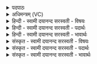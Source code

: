 <details><summary>पदपाठः</summary>

उत्। अ॒क्र॒मी॒त्। द्र॒वि॒णो॒दा इति॑ द्रविणः॒ऽदाः। वा॒जी। अर्वा॑। अक॒रित्यकः॑। सु। लो॒कम्। सुकृ॑त॒मिति॒ सुऽकृ॑तम्। पृ॒थि॒व्याम्। ततः॑। ख॒ने॒म॒। सु॒प्रती॑क॒मिति॑ सु॒ऽप्रती॑कम्। अ॒ग्निम्। स्व᳖ इति॑ स्वः᳖। रुहा॑णाः। अधि॑। नाक॑म्। उ॒त्त॒ममित्यु॑त्ऽत॒मम्। २२।
</details>

<details><summary>अधिमन्त्रम् (VC)</summary>

- द्रविणोदा देवता
- मयोभूर्ऋषिः
- निचृदार्षी त्रिष्टुप्
- धैवतः
</details>

<details><summary>हिन्दी - स्वामी दयानन्द सरस्वती  - विषयः</summary>

मनुष्य इस संसार में किस के समान हो के किस को प्राप्त हों, यह विषय अगले मन्त्र में कहा है ॥
</details>

<details><summary>हिन्दी - स्वामी दयानन्द सरस्वती  - पदार्थः</summary>

पदार्थान्वयभाषाः -  हे भूगर्भ विद्या के जानने हारे विद्वन् ! (द्रविणोदाः) धनदाता आप जैसे (वाजी) बलवाला (अर्वा) घोड़ा ऊपर को उछलता है, वैसे (पृथिव्याम्) पृथिवी के बीच (अधि) (उदक्रमीत्) सब से अधिक उन्नति को प्राप्त हूजिये (सुकृतम्) धर्माचरण से प्राप्त होने योग्य (सुलोकम्) अच्छा देखने योग्य (उत्तमम्) अति श्रेष्ठ (नाकम्) सब दुःखों से रहित सुख को (अकः) सिद्ध कीजिये (ततः) इसके पश्चात् (स्वः) सुखपूर्वक (रुहाणाः) प्रकट होते हुए हम लोग भी इस पृथिवी पर (सुप्रतीकम्) सुन्दर प्रतीति का विषय (अग्निम्) व्यापक बिजुली रूप अग्नि का (खनेम) खोज करें ॥२२ ॥
</details>

<details><summary>हिन्दी - स्वामी दयानन्द सरस्वती  - भावार्थः</summary>

भावार्थभाषाः -  इस मन्त्र में वाचकलुप्तोपमालङ्कार है। हे मनुष्यो ! जैसे पृथिवी पर घोड़े अच्छी-अच्छी चाल चलते हैं, वैसे हम तुम सब मिल कर पुरुषार्थी हो पृथिवी आदि की पदार्थविद्या को प्राप्त हो और दुःखों को दूर करके सब से उत्तम सुख को प्राप्त हों ॥२२ ॥
</details>

<details><summary>संस्कृत - स्वामी दयानन्द सरस्वती  - विषयः</summary>

मनुष्या इह किंवद् भूत्वा किं प्राप्नुयुरित्याह ॥
</details>

<details><summary>संस्कृत - स्वामी दयानन्द सरस्वती  - पदार्थः</summary>

पदार्थान्वयभाषाः -  हे भूगर्भविद्याविद्विद्वन् ! द्रविणोदा भवान् यथा वाज्यर्वा तथा पृथिव्यामध्युदक्रमीत्, सुलोकं सुकृतमुत्तमं नाकमकः सिद्धं कुर्य्यात्। ततः स्वो रुहाणा वयमप्यस्यां सुप्रतीकमग्निं खनेम ॥२२ ॥
</details>

<details><summary>संस्कृत - स्वामी दयानन्द सरस्वती  - भावार्थः</summary>

भावार्थभाषाः -  अत्र वाचकलुप्तोपमालङ्कारः। हे मनुष्याः ! सर्वे वयं मिलित्वा यथा पृथिव्यामश्वो विक्रमते तथा पुरुषार्थिनो भूत्वा पृथिव्यादिविद्यां प्राप्य दुःखान्युत्क्राम्य सर्वोत्तमं सुखं प्राप्नुयाम ॥२२ ॥
</details>